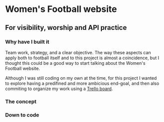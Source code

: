 <!-- Title -->

# Women's Football website

<!-- Headline -->

## For visibility, worship and API practice

<!-- Body -->

### Why have I built it

Team work, strategy, and a clear objective. The way these aspects can apply both to football itself and to this project is almost a coincidence, but I thought this could be a good way to start talking about the Women's Football website.

Although I was still coding on my own at the time, for this project I wanted to explore having a predifined and more ambicious end-goal, and then also commiting to organize my work using a [Trello board](https://trello.com/b/rYfBu3Yf/wf-website-revamp).

### The concept

<!--Use React to create a website that would engage visitors into wanting to learn more about a relevant women's football event. -->

### Down to code

<!--Using API and a online JSON storage to display curated content about the women's game. -->
